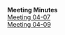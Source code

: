 **Meeting Minutes**  
[Meeting 04-07](meeting_minutes/04-07-18.md)  
[Meeting 04-09](meeting_minutes/04-09-18.md)